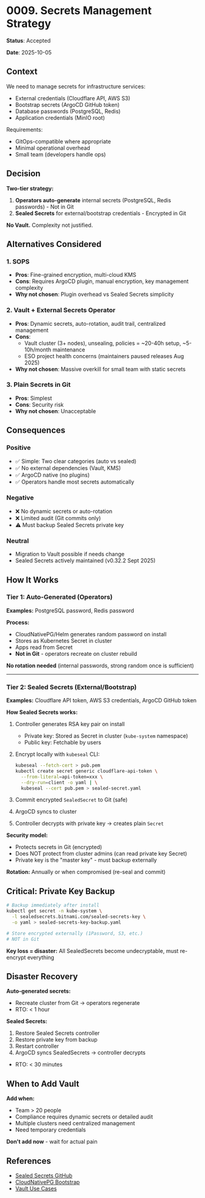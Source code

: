 # 0009. Secrets Management Strategy

**Status**: Accepted

**Date**: 2025-10-05

## Context

We need to manage secrets for infrastructure services:
- External credentials (Cloudflare API, AWS S3)
- Bootstrap secrets (ArgoCD GitHub token)
- Database passwords (PostgreSQL, Redis)
- Application credentials (MinIO root)

Requirements:
- GitOps-compatible where appropriate
- Minimal operational overhead
- Small team (developers handle ops)

## Decision

**Two-tier strategy:**

1. **Operators auto-generate** internal secrets (PostgreSQL, Redis passwords) - Not in Git
2. **Sealed Secrets** for external/bootstrap credentials - Encrypted in Git

**No Vault.** Complexity not justified.

## Alternatives Considered

### 1. SOPS
- **Pros**: Fine-grained encryption, multi-cloud KMS
- **Cons**: Requires ArgoCD plugin, manual encryption, key management complexity
- **Why not chosen**: Plugin overhead vs Sealed Secrets simplicity

### 2. Vault + External Secrets Operator
- **Pros**: Dynamic secrets, auto-rotation, audit trail, centralized management
- **Cons**:
  - Vault cluster (3+ nodes), unsealing, policies = ~20-40h setup, ~5-10h/month maintenance
  - ESO project health concerns (maintainers paused releases Aug 2025)
- **Why not chosen**: Massive overkill for small team with static secrets

### 3. Plain Secrets in Git
- **Pros**: Simplest
- **Cons**: Security risk
- **Why not chosen**: Unacceptable

## Consequences

### Positive
- ✅ Simple: Two clear categories (auto vs sealed)
- ✅ No external dependencies (Vault, KMS)
- ✅ ArgoCD native (no plugins)
- ✅ Operators handle most secrets automatically

### Negative
- ❌ No dynamic secrets or auto-rotation
- ❌ Limited audit (Git commits only)
- ⚠️ Must backup Sealed Secrets private key

### Neutral
- Migration to Vault possible if needs change
- Sealed Secrets actively maintained (v0.32.2 Sept 2025)

## How It Works

### Tier 1: Auto-Generated (Operators)

**Examples:** PostgreSQL password, Redis password

**Process:**
- CloudNativePG/Helm generates random password on install
- Stores as Kubernetes Secret in cluster
- Apps read from Secret
- **Not in Git** - operators recreate on cluster rebuild

**No rotation needed** (internal passwords, strong random once is sufficient)

---

### Tier 2: Sealed Secrets (External/Bootstrap)

**Examples:** Cloudflare API token, AWS S3 credentials, ArgoCD GitHub token

**How Sealed Secrets works:**

1. Controller generates RSA key pair on install
   - Private key: Stored as Secret in cluster (`kube-system` namespace)
   - Public key: Fetchable by users

2. Encrypt locally with `kubeseal` CLI:
   ```bash
   kubeseal --fetch-cert > pub.pem
   kubectl create secret generic cloudflare-api-token \
     --from-literal=api-token=xxx \
     --dry-run=client -o yaml | \
     kubeseal --cert pub.pem > sealed-secret.yaml
   ```

3. Commit encrypted `SealedSecret` to Git (safe)

4. ArgoCD syncs to cluster

5. Controller decrypts with private key → creates plain `Secret`

**Security model:**
- Protects secrets in Git (encrypted)
- Does NOT protect from cluster admins (can read private key Secret)
- Private key is the "master key" - must backup externally

**Rotation:** Annually or when compromised (re-seal and commit)

## Critical: Private Key Backup

```bash
# Backup immediately after install
kubectl get secret -n kube-system \
  -l sealedsecrets.bitnami.com/sealed-secrets-key \
  -o yaml > sealed-secrets-key-backup.yaml

# Store encrypted externally (1Password, S3, etc.)
# NOT in Git
```

**Key loss = disaster:** All SealedSecrets become undecryptable, must re-encrypt everything

## Disaster Recovery

**Auto-generated secrets:**
- Recreate cluster from Git → operators regenerate
- RTO: < 1 hour

**Sealed Secrets:**
1. Restore Sealed Secrets controller
2. Restore private key from backup
3. Restart controller
4. ArgoCD syncs SealedSecrets → controller decrypts
- RTO: < 30 minutes

## When to Add Vault

**Add when:**
- Team > 20 people
- Compliance requires dynamic secrets or detailed audit
- Multiple clusters need centralized management
- Need temporary credentials

**Don't add now** - wait for actual pain

## References

- [Sealed Secrets GitHub](https://github.com/bitnami-labs/sealed-secrets)
- [CloudNativePG Bootstrap](https://cloudnative-pg.io/documentation/current/bootstrap/)
- [Vault Use Cases](https://www.vaultproject.io/use-cases)
